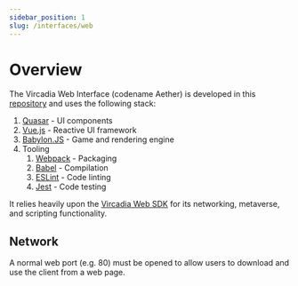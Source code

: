 ```yaml
---
sidebar_position: 1
slug: /interfaces/web
---
```


# Overview

The Vircadia Web Interface (codename Aether) is developed in this [repository](https://github.com/vircadia/vircadia-web) and uses the following stack:

1. [Quasar](https://quasar.dev/) - UI components
1. [Vue.js](https://v3.vuejs.org/) - Reactive UI framework
1. [Babylon.JS](https://www.babylonjs.com/) - Game and rendering engine
1. Tooling
   1. [Webpack](https://webpack.js.org/) - Packaging
   1. [Babel](https://babeljs.io/) - Compilation
   1. [ESLint](https://eslint.org/) - Code linting
   1. [Jest](https://jestjs.io/) - Code testing

It relies heavily upon the [Vircadia Web SDK](../../sdks/web/) for its networking, metaverse, and scripting functionality.

## Network

A normal web port (e.g. 80) must be opened to allow users to download and use the client from a web page.
